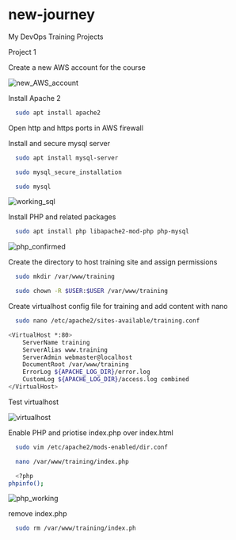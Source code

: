 # new-journey
My DevOps Training Projects

Project 1

Create a new AWS account for the course

![new_AWS_account](http://cybronix.com.ng/devops/aws-account.jpg)

Install Apache 2
```bash
  sudo apt install apache2
```

Open http and https ports in AWS firewall


Install and secure mysql server
```bash
  sudo apt install mysql-server

  sudo mysql_secure_installation

  sudo mysql
```

![working_sql](http://cybronix.com.ng/devops/working_sql.png)


Install PHP and related packages

```bash
  sudo apt install php libapache2-mod-php php-mysql
```

![php_confirmed](http://cybronix.com.ng/devops/php_confirmed.png)



Create the directory to host training site and assign permissions

```bash
  sudo mkdir /var/www/training

  sudo chown -R $USER:$USER /var/www/training
```

Create virtualhost config file for training and add content with nano

```bash
  sudo nano /etc/apache2/sites-available/training.conf

<VirtualHost *:80>
    ServerName training
    ServerAlias www.training
    ServerAdmin webmaster@localhost
    DocumentRoot /var/www/training
    ErrorLog ${APACHE_LOG_DIR}/error.log
    CustomLog ${APACHE_LOG_DIR}/access.log combined
</VirtualHost>
```
Test virtualhost

![virtualhost](http://cybronix.com.ng/devops/virtualhost.png)

Enable PHP and priotise index.php over index.html

```bash
  sudo vim /etc/apache2/mods-enabled/dir.conf

  nano /var/www/training/index.php

  <?php
phpinfo();

```

![php_working](http://cybronix.com.ng/devops/php_working.png)



remove index.php
```bash
  sudo rm /var/www/training/index.ph
```


